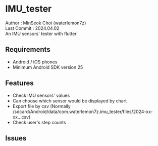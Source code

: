 # IMU_tester
Author : MinSeok Choi (waterlemon7z)   
Last Commit : 2024.04.02   
An IMU sensors' tester with flutter   

## Requirements
- Android / iOS phones
- Minimum Android SDK version 25

## Features
- Check IMU sensors' values
- Can choose which sensor would be displayed by chart
- Export file by csv (Normally /sdcard/Android/data/com.waterlemon7z.imu_tester/files/2024-xx-xx...csv)
- Check user's step counts

## Issues